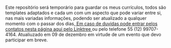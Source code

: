 Este repositório será temporário para guardar os meus currículos, todos são templates adaptados e cada um com um aspecto que pode variar entre si, nas mais variadas informações, podendo ser atualizado a qualquer momento com o passar dos dias,<a href="https://linktr.ee/PedroSilva201"> Em caso de duvidas pode entrar pelos contatos nesta página aqui pelo Linktree </a> ou pelo telefone 55 (12) 99707-4164.
Atualiuzado em 09 de dezembro em virtude de um evento que devo participar em breve.
